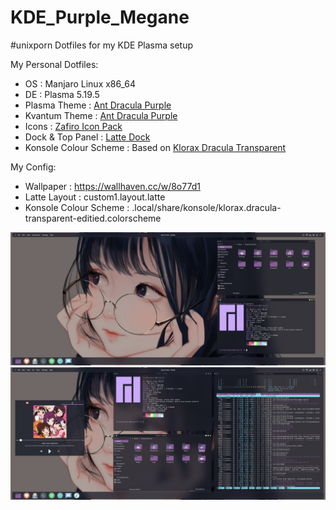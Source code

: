 # KDE_Purple_Megane

#unixporn
Dotfiles for my KDE Plasma setup

My Personal Dotfiles:
  - OS : Manjaro Linux x86_64
  - DE : Plasma 5.19.5
  - Plasma Theme : [Ant Dracula Purple](https://store.kde.org/p/1370871)
  - Kvantum Theme : [Ant Dracula Purple](https://store.kde.org/p/1370681/)
  - Icons : [Zafiro Icon Pack](https://store.kde.org/p/1209330)
  - Dock & Top Panel : [Latte Dock](https://github.com/KDE/latte-dock)
  - Konsole Colour Scheme : Based on [Klorax Dracula Transparent](https://store.kde.org/p/1329179)
  
  
My Config:
  - Wallpaper : https://wallhaven.cc/w/8o77d1
  - Latte Layout : custom1.layout.latte
  - Konsole Colour Scheme : .local/share/konsole/klorax.dracula-transparent-editied.colorscheme
  
![alt text](https://github.com/FrozenOrchestra/KDE_Purple_Megane/blob/main/Screenshot_20201031_163253.png)
![alt text](https://github.com/FrozenOrchestra/KDE_Purple_Megane/blob/main/Screenshot_20201031_164331.png)
